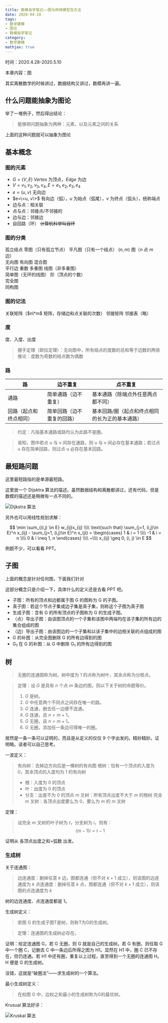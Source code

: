 ```yaml
---
title: 数模自学笔记——图与网络模型及方法
date: 2020-04-28
tags:
- 数学建模
- 图论
- 数模自学笔记
category:
- 数学建模
mathjax: true
---
```


时间：2020.4.28-2020.5.10

本章内容：图 

其实离散数学的时候讲过，数据结构又讲过，数模再讲一遍。

## 什么问题能抽象为图论

举了一堆例子，然后得出结论：

> 能够把问题抽象为两种：元素，以及元素之间的关系

上面的这种问题就可以抽象为图论

## 基本概念

### 图的元素

* $G=(V, E)$ $Vertex$ 为顶点，$Edge$ 为边  
* $V={v_1, v_2, v_3, v_4}, E={e_1, e_2, e_3, e_4}$  
* $e=(u, v)$ 无向边  
* $e=\<u, v\>$ 有向边（弧），$u$ 为始点（弧尾），$v$ 为终点（弧头），统称端点  
* 边与点：相关联  
* 点与点：邻接点/不邻接的  
* 边与边：邻接边  
* 自回路（环） ~~计算机科学叫自环~~  

### 图的分类

孤立结点  零图（只有孤立节点）  平凡图（只有一个结点）  $(n, m)$ 图（$n$ 点 $m$ 边）  
无向图  有向图  混合图  
平行边  重数  多重图  线图（非多重图）  
简单图（无环的线图）  阶（顶点的个数）  
完全图  
同构图

### 图的记法

关联矩阵（$n\*m$ 矩阵，存储边和点关联的次数）  邻接矩阵  邻接表（略）

### 度

度、入度、出度  

> 握手定理（欧拉定理）：无向图中，所有结点的度数的总和等于边数的两倍
> 推论：度数为奇数的结点数为偶数

### 路

路|边不重复|点不重复
-|-|-
通路|简单通路（边不重复）|基本通路（除端点外任意两点都不同）
回路（起点和终点相同）|简单回路（边不重复的回路）|基本回路/圈（起点和终点相同的长为正的基本通路）

> 约定：凡指基本通路或路均认为此路不是圈。

> 易知，图中若点 u 与 v 间存在通路，则 u 与 v 间必存在基本通路；若过点 u 存在简单回路，则过点 u 必存在基本回路。

## 最短路问题

这里最短路指的是单源最短路。

这里放一个 Dijsktra 算法的描述。虽然数据结构和离散都讲过，还有代码，但是数模的描述还是稍微有一点不同的。

![Dijkstra 算法](dijkstra-algorithm.png)

另外也可以用线性规划求解：

$$
\min \sum_{(i,j) \in E} w_{ij}x_{ij} \\\\
\text{such that}
\sum_{j=1, (i,j)\in E}^n x_{ij} - \sum_{j=1, (i,j)\in E}^n x_{ji} = 
\begin{cases}
1 & i = 1 \\\\
-1 & i = n \\\\
0 & i \neq 1, n
\end{cases} \\\\
~\\\\
x_{ij} \geq 0, (i, j) \in E
$$

例题不少，可以看看 PPT。

## 子图

上面的概念是针对任何图，下面我们针对

这部分概念只是介绍一下，具体什么的定义还是去看 PPT 吧。

* 子图：所有的顶点和边都属于图 G 的图称为 G 的子图。
* 真子图：若这个节点子集或边子集是真子集，则称这个子图为真子图
* 生成子图：含有 G 的所有顶点的子图称为 G 的生成子图。
* （点）导出子图：由该图顶点的一个子集和该图中两端均在该子集的所有边的集合组成的图
* （边）导出子图：由该图边的一个子集和以该子集中的边相关联的点组成的图
* G 的补图：从完全图删除 G 的所有边得到的图
* G<sub>1</sub> 在 G 的补图：从 G 中删除 G<sub>1</sub> 的所有边得到的图

## 树

> 无圈的连通图称为树。树中度为 1 的点称为树叶，其余点称为分枝点。

> 定理：设 $G$ 是具有 $n$ 个点 $m$ 条边的图，则以下关于树的命题等价。
> 1. $G$ 是树。
> 2. $G$ 中任意两个不同点之间存在唯一的路。
> 3. $G$ 连通，删去任一边便不连通。
> 4. $G$ 连通，且 $n=m+1$。
> 5. $G$ 无圈，且 $n=m+1$。
> 6. $G$ 无圈，添加任一条边可得唯一的圈。

居然是一条一条可以证明的，而且是从定义的仅仅 9 个字出发的。精妙精妙。证明略。读者可以自己思考。

一波定义：

> 有向树：去掉边方向后是一棵树的有向图
> 根树：恰有一个顶点的入度为 0，其余顶点的入度均为 1 的有向树
> - 根：入度为 0 的顶点
> - 叶：出度为 0 的顶点
> - 分支：出度不为 0 的顶点
> $m$ 叉树：所有顶点出度不大于 $m$ 的根树
> 完全 $m$ 叉树：各顶点出度要么为 0，要么为 $m$ 的 $m$ 叉树

定理：

> 设完全 $m$ 叉树的叶子树为 $t$，分支树为 $i$，则有：
> $$(m-1)i=t-1$$

证明从 各顶点出度之和=弧数 出发。

### 生成树

关于连通图：

> 边连通度：删掉任意 $k$ 边，图都连通（但不对 $k+1$ 成立），则该图的边连通度为 $k$
> 点连通度：删掉任意 $k$ 点，图都连通（但不对 $k+1$ 成立），则该图的点连通度为 $k$

树的边连通度、点连通度都是 1。

生成树定义：

> 若图 G 的生成子图T是树，则称T为G的生成树。

> 定理：连通图的生成树必存在。

证明：给定连通图 G，若 G 无圈，则 G 就是自己的生成树。若 G 有圈，则任取 G 中一个圈 C，记删去 C 中一条边后所得之图为 H1。显然在 H1 中，圈 C 已不存在，但仍连通。若 H1 中还有圈，重复以上过程，直至得到一个无圈的连通图 H。H 便是 G 的生成树。

没错，这就是“破圈法”——求生成树的一个算法。

最小生成树定义：

> 在权图 G 中，边权之和最小的生成树称为G的最优树。 

Krusual 算法好评：

![Kruskal 算法](kruskal-algorithm.png)

